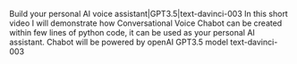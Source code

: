 Build your personal AI voice assistant|GPT3.5|text-davinci-003
In this short video I will demonstrate how Conversational Voice Chabot can be created within few lines of python code, it can be used as your personal AI assistant. Chabot will be powered by openAI GPT3.5 model text-davinci-003
